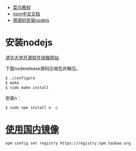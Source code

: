 * [菜鸟教程](https://www.runoob.com/nodejs/nodejs-tutorial.html)
* [npm中文文档](https://www.npmjs.com.cn/)
* [用源码安装nodejs](https://www.cnblogs.com/shengtaiyuan/p/10164823.html)

# 安装nodejs
[清华大学开源软件镜像网站](https://mirrors.tuna.tsinghua.edu.cn/)  

下载noderelease源码压缩包并解压。  

```sh
$ ./configure
$ make
$ sudo make install
```

安装n：  
```sh
$ sudo npm install n -g
```

# [使用国内镜像](https://blog.csdn.net/qq_39207948/article/details/79449633)
```
npm config set registry https://registry.npm.taobao.org
```
